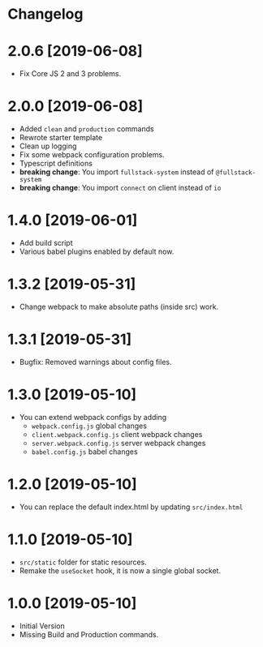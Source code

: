 # Changelog

# 2.0.6 [2019-06-08]
- Fix Core JS 2 and 3 problems.

# 2.0.0 [2019-06-08]
- Added `clean` and `production` commands
- Rewrote starter template
- Clean up logging
- Fix some webpack configuration problems.
- Typescript definitions
- **breaking change**: You import `fullstack-system` instead of `@fullstack-system`
- **breaking change**: You import `connect` on client instead of `io`

# 1.4.0 [2019-06-01]
- Add build script
- Various babel plugins enabled by default now.

# 1.3.2 [2019-05-31]
- Change webpack to make absolute paths (inside src) work.

# 1.3.1 [2019-05-31]
- Bugfix: Removed warnings about config files.

# 1.3.0 [2019-05-10]
- You can extend webpack configs by adding
  - `webpack.config.js` global changes
  - `client.webpack.config.js` client webpack changes
  - `server.webpack.config.js` server webpack changes
  - `babel.config.js` babel changes

# 1.2.0 [2019-05-10]
- You can replace the default index.html by updating `src/index.html`

# 1.1.0 [2019-05-10]
- `src/static` folder for static resources.
- Remake the `useSocket` hook, it is now a single global socket.

# 1.0.0 [2019-05-10]
- Initial Version
- Missing Build and Production commands.
